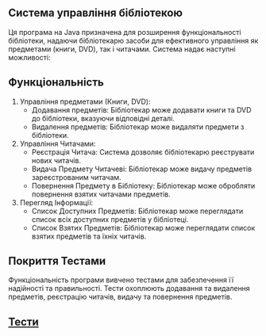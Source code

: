 ## Система управління бібліотекою
Ця програма на Java призначена для розширення функціональності бібліотеки, надаючи бібліотекарю засоби для ефективного управління як предметами (книги, DVD), так і читачами. Система надає наступні можливості:
## Функціональність
1. Управління предметами (Книги, DVD):
    - Додавання предметів: Бібліотекар може додавати книги та DVD до бібліотеки, вказуючи відповідні деталі.
    - Видалення предметів: Бібліотекар може видаляти предмети з бібліотеки.
2. Управління Читачами:
    - Реєстрація Читача: Система дозволяє бібліотекарю реєструвати нових читачів.
    - Видача Предмету Читачеві: Бібліотекар може видачу предметів зареєстрованим читачам.
    - Повернення Предмету в Бібліотеку: Бібліотекар може обробляти повернення взятих читачами предметів.
3. Перегляд Інформації:
    - Список Доступних Предметів: Бібліотекар може переглядати список всіх доступних предметів у бібліотеці.
    - Список Взятих Предметів: Бібліотекар може переглядати список взятих предметів та їхніх читачів.

## Покриття Тестами
Функціональність програми вивчено тестами для забезпечення її надійності та правильності. Тести охоплюють додавання та видалення предметів, реєстрацію читачів, видачу та повернення предметів.

## [Тести](https://github.com/Wal4on/kalombet/tree/main/src/test/java/com/university/lab2)